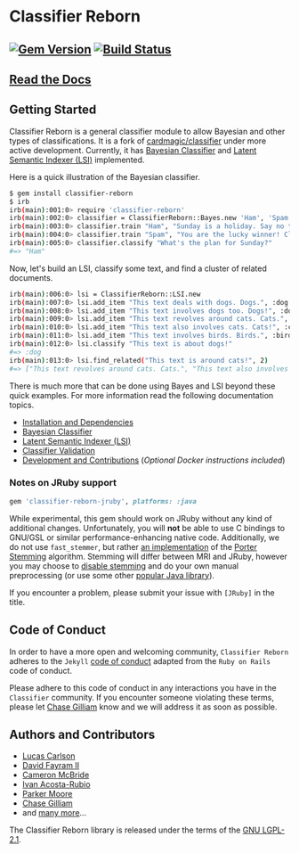 # Classifier Reborn

[![Gem Version](https://badge.fury.io/rb/classifier-reborn.svg)](https://rubygems.org/gems/classifier-reborn)
[![Build Status](https://img.shields.io/travis/jekyll/classifier-reborn/master.svg)](https://travis-ci.org/jekyll/classifier-reborn)
---

## [Read the Docs](https://www.classifier-reborn.com/)

## Getting Started

Classifier Reborn is a general classifier module to allow Bayesian and other types of classifications.
It is a fork of [cardmagic/classifier](https://github.com/cardmagic/classifier) under more active development.
Currently, it has [Bayesian Classifier](https://en.wikipedia.org/wiki/Naive_Bayes_classifier) and [Latent Semantic Indexer (LSI)](https://en.wikipedia.org/wiki/Latent_semantic_analysis) implemented.

Here is a quick illustration of the Bayesian classifier.

```bash
$ gem install classifier-reborn
$ irb
irb(main):001:0> require 'classifier-reborn'
irb(main):002:0> classifier = ClassifierReborn::Bayes.new 'Ham', 'Spam'
irb(main):003:0> classifier.train "Ham", "Sunday is a holiday. Say no to work on Sunday!"
irb(main):004:0> classifier.train "Spam", "You are the lucky winner! Claim your holiday prize."
irb(main):005:0> classifier.classify "What's the plan for Sunday?"
#=> "Ham"
```

Now, let's build an LSI, classify some text, and find a cluster of related documents.

```bash
irb(main):006:0> lsi = ClassifierReborn::LSI.new
irb(main):007:0> lsi.add_item "This text deals with dogs. Dogs.", :dog
irb(main):008:0> lsi.add_item "This text involves dogs too. Dogs!", :dog
irb(main):009:0> lsi.add_item "This text revolves around cats. Cats.", :cat
irb(main):010:0> lsi.add_item "This text also involves cats. Cats!", :cat
irb(main):011:0> lsi.add_item "This text involves birds. Birds.", :bird
irb(main):012:0> lsi.classify "This text is about dogs!"
#=> :dog
irb(main):013:0> lsi.find_related("This text is around cats!", 2)
#=> ["This text revolves around cats. Cats.", "This text also involves cats. Cats!"]
```

There is much more that can be done using Bayes and LSI beyond these quick examples.
For more information read the following documentation topics.

* [Installation and Dependencies](https://www.classifier-reborn.com/)
* [Bayesian Classifier](https://www.classifier-reborn.com/bayes)
* [Latent Semantic Indexer (LSI)](https://www.classifier-reborn.com/lsi)
* [Classifier Validation](https://www.classifier-reborn.com/validation)
* [Development and Contributions](https://www.classifier-reborn.com/development) (*Optional Docker instructions included*)

### Notes on JRuby support

```ruby
gem 'classifier-reborn-jruby', platforms: :java
```

While experimental, this gem should work on JRuby without any kind of additional changes. Unfortunately, you will **not** be able to use C bindings to GNU/GSL or similar performance-enhancing native code. Additionally, we do not use `fast_stemmer`, but rather [an implementation](https://tartarus.org/martin/PorterStemmer/java.txt) of the [Porter Stemming](https://tartarus.org/martin/PorterStemmer/) algorithm. Stemming will differ between MRI and JRuby, however you may choose to [disable stemming](https://tartarus.org/martin/PorterStemmer/) and do your own manual preprocessing (or use some other [popular Java library](https://opennlp.apache.org/)). 

If you encounter a problem, please submit your issue with `[JRuby]` in the title.

## Code of Conduct

In order to have a more open and welcoming community, `Classifier Reborn` adheres to the `Jekyll`
[code of conduct](https://github.com/jekyll/jekyll/blob/master/CODE_OF_CONDUCT.markdown) adapted from the `Ruby on Rails` code of conduct.

Please adhere to this code of conduct in any interactions you have in the `Classifier` community.
If you encounter someone violating these terms, please let [Chase Gilliam](https://github.com/Ch4s3) know and we will address it as soon as possible.

## Authors and Contributors

* [Lucas Carlson](mailto:lucas@rufy.com)
* [David Fayram II](mailto:dfayram@gmail.com)
* [Cameron McBride](mailto:cameron.mcbride@gmail.com)
* [Ivan Acosta-Rubio](mailto:ivan@softwarecriollo.com)
* [Parker Moore](mailto:email@byparker.com)
* [Chase Gilliam](mailto:chase.gilliam@gmail.com)
* and [many more](https://github.com/jekyll/classifier-reborn/graphs/contributors)...

The Classifier Reborn library is released under the terms of the [GNU LGPL-2.1](https://github.com/jekyll/classifier-reborn/blob/master/LICENSE).
